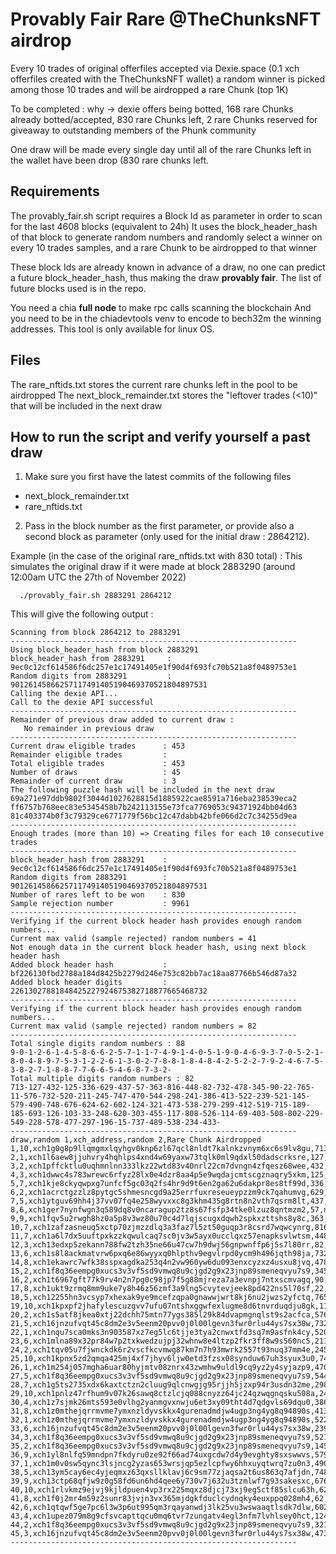 # Provably Fair Rare @TheChunksNFT airdrop
Every 10 trades of original offerfiles accepted via Dexie.space (0.1 xch offerfiles created with the TheChunksNFT wallet) a random winner is picked among those 10 trades and will be airdropped a rare Chunk (top 1K)

To be completed : why -> dexie offers being botted, 168 rare Chunks already botted/accepted, 830 rare Chunks left, 2 rare Chunks reserved for giveaway to outstanding members of the Phunk community

One draw will be made every single day until all of the rare Chunks left in the wallet have been drop (830 rare chunks left.

## Requirements
The provably_fair.sh script requires a Block Id as parameter in order to scan for the last 4608 blocks (equivalent to 24h)
It uses the block_header_hash of that block to generate random numbers and randomly select a winner on every 10 trades samples, and a rare Chunk to be airdropped to that winner

These block Ids are already known in advance of a draw, no one can predict a future block_header_hash, thus making the draw **provably fair**.
The list of future blocks used is in the repo.

You need a chia **full node** to make rpc calls scanning the blockchain
And you need to be in the chiadevtools venv to encode to bech32m the winning addresses.
This tool is only available for linux OS.

## Files
The rare_nftids.txt stores the current rare chunks left in the pool to be airdropped
The next_block_remainder.txt stores the "leftover trades (<10)" that will be included in the next draw

## How to run the script and verify yourself a past draw
1. Make sure you first have the latest commits of the following files
- next_block_remainder.txt
- rare_nftids.txt

2. Pass in the block number as the first parameter, or provide also a second block as parameter (only used for the initial draw : 2864212).

Example (in the case of the original rare_nftids.txt with 830 total) :
This simulates the original draw if it were made at block 2883290 (around 12:00am UTC the 27th of November 2022)
```
  ./provably_fair.sh 2883291 2864212
```

This will give the following output :

```
Scanning from block 2864212 to 2883291
----------------------------------------------------------------
Using block_header_hash from block 2883291
block_header_hash from 2883291     : 9ec0c12cf614586f6dc257e1c17491405e1f90d4f693fc70b521a8f0489753e1
Random digits from 2883291         : 90126145866257117491405190469370521804897531
Calling the dexie API... 
Call to the dexie API successful 
----------------------------------------------------------------
Remainder of previous draw added to current draw :
   No remainder in previous draw
----------------------------------------------------------------
Current draw eligible trades      : 453
Remainder eligible trades         : 
Total eligible trades             : 453
Number of draws                   : 45
Remainder of current draw         : 3
The following puzzle hash will be included in the next draw
69a271e97ddb9802f3044d1027628815d1885922cae8591a716eba238539eca2
ff6757b768eec83e5345458b7b242113155e73fca7769053c94371924bb04d63
81c403374b0f3c79329ce6771779f56bc12c47dabb42bfe066d2c7c34255d9ea
----------------------------------------------------------------
Enough trades (more than 10) => Creating files for each 10 consecutive trades
----------------------------------------------------------------
block_header_hash from 2883291    : 9ec0c12cf614586f6dc257e1c17491405e1f90d4f693fc70b521a8f0489753e1
Random digits from 2883291        : 90126145866257117491405190469370521804897531
Number of rares left to be won    : 830
Sample rejection number           : 9961
----------------------------------------------------------------
Verifying if the current block header hash provides enough random numbers...
Current max valid (sample rejected) random numbers = 41
Not enough data in the current block header hash, using next block header hash
Added block header hash           : bf226130fbd2788a184d8425b2279d246e753c82bb7ac18aa87766b546d87a32
Added block header digits         : 22613027881848425227924675382718877665468732
----------------------------------------------------------------
Verifying if the current block header hash provides enough random numbers...
Current max valid (sample rejected) random numbers = 82
----------------------------------------------------------------
Total single digits random numbers : 88
9-0-1-2-6-1-4-5-8-6-6-2-5-7-1-1-7-4-9-1-4-0-5-1-9-0-4-6-9-3-7-0-5-2-1-8-0-4-8-9-7-5-3-1-2-2-6-1-3-0-2-7-8-8-1-8-4-8-4-2-5-2-2-7-9-2-4-6-7-5-3-8-2-7-1-8-8-7-7-6-6-5-4-6-8-7-3-2-
Total multiple digits random numbers : 82
713-127-432-125-336-629-437-57-363-816-448-82-732-478-345-90-22-765-11-576-732-520-211-245-747-470-544-298-241-386-413-522-239-521-145-579-490-748-676-624-62-602-124-321-473-538-279-299-412-519-715-189-185-693-126-103-33-248-620-303-455-117-808-526-114-69-403-508-802-229-549-228-578-477-297-196-15-737-489-538-234-433-
----------------------------------------------------------------
draw,random 1,xch_address,random 2,Rare Chunk Airdropped
1,10,xch1g0g8p9llqmgmxlqyhgv0knp6zl67qcl8nldt7kalnkzvnym6xc6s9lv8gu,713,nft1n9vnzgg5ca63lrdc2ygzarxtw536zggh5nnj07d863ucjglamajsmhtgse
2,1,xch1l6aew8jjuhvry4hqhlps4xnd4w69yaxw73tqlk0ml9qdxl50dadscrksre,127,nft14fy3unclcfk48jxph9d5yqrt8sq87xt9ymv7amxvpwsgkwer29ustr07t2
3,2,xch1pffcktlu0uqhmnlnn333lkz22wtd83v40nrl22cm7dvngn4zfqesz68wee,432,nft1q6nunls2cpm7nyx5dzkcp92ntsnn5laxty0ewy9jaw0ysgrr7x7qrhjvf9
4,3,xch1dwwc4s783wrewc6rfyz28lx0e4dzr8aa4p5e9wqdajcmtscgznaqry5xkm,125,nft1t47t6gn9we9zzvct772kmqpt2fdv66gw2yqpj3c82ynlv8uk67yqt65vtu
5,7,xch1kje8ckyqwpxg7unfcf5gc03q2fs4hr9d9t6en2ga62u6dakpr8es8tf99d,336,nft1zfz3n6letdnmskh0x99mwlw6pvw448mgc6r9cxqkjw7d9akenwxsqx4zxx
6,2,xch1acrctgzzlz8pytgc5shmesncgd9a25errfuxreseueypzzm9ck7qahumvg,629,nft18x7anyl8jqqp8as56chsh27952wjfzuvffj73xz2cwh2mp2eaftq2mv3rs
7,5,xch1ytguv69hh4j37vv07fq4e258wyvxxc8g3khm435g8rtn8n2vth7qsrm8lt,437,nft1t32krnysmvgxr8rdky2eteddmevh50c5ljqhc8sm4qnau434qdas359tes
8,6,xch1ger7nynfwgn3q589dq8v0ncaragup2tz8s67fsfp34tke0lzuz8qntmzm2,57,nft1sdxw9ga956sn2pynp3qyej69wtkt7a5e83qqurj88j6g8xxwzk7s7w53a2
9,9,xch1fqv5u2rwgh8hz0a5p8v3wz80u70c4d7lqjscugxdqwh2spkxzttshs8y8c,363,nft1xa3qdyjn7z90ewh5tlp4msa04c2wu89tfkw9urs07r5eg2x9hftsq90xvq
10,7,xch1zafzasneuq5xctp70zjmzzdlq3a3faz7l5zt50guqp3r8csrd7wqwcynrg,816,nft1f94y4ezmghxg00vhzqceuaep59cr0lmqsuaww2jtap83jewxn0wqk8wzga
11,7,xch1a6l7dx5uuftpxkzzkqwulcaq7sc0jv3w5ayx0ucclqxz57enapksvlwtsm,448,nft1qmuvhlqmzgh6pnk2sklk6pa5kjc3f9djdtp8gvssu256e52fejws5kehsk
12,3,xch13edxp5zekann788fw2tzh35ne66u47cw7h9dwj56gnpwnffp6j5s7l80rr,82,nft126ewa2er0xk4fz9hnnlz3d0qts855a9cu6ymr4pkqdgatgf0jnqqclyd92
13,6,xch1s8l8ackmatvrw6pxq6e86wyyxq0hlpthv9egvlrpd0ycm9h496jqth98ja,732,nft1xl6czp5ny7m3kljunv4qlevrfzswsyy8c0m4tn3rgc7k5s2g0rvqj20jgx
14,8,xch1ekawrc7wfk38sspxagdka253q4n2vw960yw6du093enxcyzxz4usxu8jvq,478,nft1rv7sg7pruqfgnmmvm9axvgu72atrukgssx9v6yqek0eshqr26z4sr23url
15,2,xch1f8q36eempg0xucs3v3vf5sd9vmwq8u9cjgd2g9x23jnp89smeneqvyu7s9,345,nft1ut9gsmt96u088wdk4afsykt9n99zge86yjrdtz5y5qlm25pwqnxqc44l2h
16,2,xch1t6967gft77k9rv4n2n7pg0c98jp7f5g88mjreza7a3evnpj7ntxscmvagq,90,nft19j4kwesx4pqgsgpnufgtw5cj0gw7fx4y47luqds4p0lwujhxxyusm22uf2
17,8,xch1ukt9zrmq8mm9uke7y8h46z56zmf3a9lng5cvytevjeek8pd422ns5l70sf,22,nft1kv2wh5wnqyjj7kearszsyu9l85s2g3pxt6x6rqd4mstq03xgw3qszu0m5w
18,5,xch12255hn3vcsyp7xhexak9ye9mcefzqpa0gnawwjwrt8kj6nu2jwzs2yfctq,765,nft1hxe5mrzapc6tkmhnmzxdpjukr44dp5xgnq4admqdt9hrrt93m0cqep99r7
19,10,xch1kpxpf2jhafylescuzgvv7ufu07ntshxggwfexlugme8d6tnvrduqdju8gk,11,nft1hew0r3av5ux7aqnzr7qcz6fucwu2ttnxfkhg4scx3n8q72aqxqds2swx0y
20,2,xch1s5atf8jkea0xtj22dchh75mtn77ygs385l29k84dvapmgnqlst9s2acfca,576,nft153tje6q3mggccke2dkzjtvpg2vl8693up9e7zzwzd4jwa0h384mqq03e2g
21,5,xch16jnzufvqt45c8dm2e3v5eenm20pvv0j0l00lgevn3fwr0rlu44ys7sx38w,732,nft1xl6czp5ny7m3kljunv4qlevrfzswsyy8c0m4tn3rgc7k5s2g0rvqj20jgx
22,1,xch1nqu7sca0mks3n903587xz7eg5lc6tjje3tya2cnwxtfd3sq7m9asfnk4cy,520,nft1ja0kg6zs7xjxws3ejfd6uqejvdtdwe9xxuv35v9m2r0hkvknj8csree3lp
23,6,xch1mlna89x32pr84w7p2txkwedzujpj32whnw8e4ltzp2fkr3ff8w9s560nc5,211,nft1wafn3arxfvg54ucycg6wf8mhlkusjw3lrwu6w353a27ajen9lavsjacxv0
24,2,xch1tqv05u7fjwnckdk6r2vscfkcvmwg87km7n7h93mwrk2557t93nuq37mm4e,245,nft1s6pjktee8zcmpg6n2wtjrc77lrgfgac8euhk5mwyhavenlyz0xnq0cfmdv
25,10,xch1kpnx5zd2qmqa425mj4xf7jhyv6ljw0etd3fzsx08synduw67uh3syux3u0,747,nft1atted99vkyty0sdtprmp8j9maqkq7nh00umknue359h2kr03k39qs94gr3
26,1,xch1m254j057mgha6uar80hyjmtv08znrx43zwmhw9uldl9cq9yz2y4syjazp9,470,nft1fanla5kjsemdmlxp8fahjt5nz7dnkqj3wzfx9j0k9x0j8ctdsxassjdhp8
27,5,xch1f8q36eempg0xucs3v3vf5sd9vmwq8u9cjgd2g9x23jnp89smeneqvyu7s9,544,nft1lrcydh8nt38nnamkppz4mnt59lr8g9eacplph77lpsdxsw6qrd7qgllym7
28,7,xch1g5ts2735xdx6kaxtctzn2cluug9qlcnwgjg95rjjh5jzxp94r3usdn32me,298,nft1yggxq6h79unrmqtzguc23qfhfry3tv8ja8tx0cxcnr3zhkxalqkqvnkf8j
29,10,xch1pnlz47rfhum9v07k26sawq8ctzlcjq088cnyzz64jc24qzwqgnqsku508a,241,nft1wfxxfgmnc5yy6yt6m38u70nwtdngcsqh22222jge479e82y8z8ss8jjj9c
30,4,xch1z7sjmk26mts593e0vlhg2yanmgvxnwju6et3xy09tht4d7qdgvls69dqu0,386,nft1m0glyxt5pkult9q00fffcucp2kclmueffpqzgs20fqncp65td0ds9k5u0t
31,8,xch1z0mthejqrrmvme7ymxnzldyvskkx4gurenadmdjw4ugp3ng4yg8q94890s,413,nft1urpzh6w8e3vrtjr9xd27q2javsdcq2nwpzqg023hjmdsm2x2mkls78636m
32,1,xch1z0mthejqrrmvme7ymxnzldyvskkx4gurenadmdjw4ugp3ng4yg8q94890s,522,nft1r6dk7zqznnk9w79096kjhs9jt9rgjetvj4s5gm8z342n6zh38z5qjpvrn7
33,6,xch16jnzufvqt45c8dm2e3v5eenm20pvv0j0l00lgevn3fwr0rlu44ys7sx38w,239,nft1d56x95jynywrls8vh7z5ngy35gk5dmp7dmhqq6jzg2kerhmtw7ws4e777u
34,3,xch1f8q36eempg0xucs3v3vf5sd9vmwq8u9cjgd2g9x23jnp89smeneqvyu7s9,521,nft1q6d0m3yrj85efsueg37vj4u6ut0lvqalnjl3nutqq5w7aezndqns8mdvtx
35,2,xch1f8q36eempg0xucs3v3vf5sd9vmwq8u9cjgd2g9x23jnp89smeneqvyu7s9,145,nft14ewet4tnq240p3km05zdxhgxrdf4luz8wkkfpx3qtlxnpy6ny43qqgw2ja
36,9,xch1yl8nlfq59mndpn7fkdyru0ze92f66ad74uxgcdw7d4y9evghty8sxswwvs,579,nft1tpvg9rxatjna6gvykasruq5sldtav5mzgdqcsdgpfmty4ryl4s4s37hwnn
37,1,xch1m0v0sw5qync3lsjncg2yzas653wrsjqp5ezlcpfwy6hhxuyqtwrq7zu0n3,490,nft1qzeln88mq7lm96dnhdl76u2cr0ak8pqrgxvnwkswt34dmvljf5tq7j93mq
38,5,xch13ym5cay6ec4yjeqmxz63qxsllklavj6c9sm77zjaqsa2t6us863q7afjdn,748,nft19dvum8vr5h6jgy5qqqukngank5xrqf5es4v0dr8khva34rcg9w5skugm7g
39,9,xch13ctp68qfjw9z0g58fd6un6hd4qee6y730v7j632u3tzmlwf7g93sakesxc,676,nft1avmxqe8hkguwegrg08ytln6uqx78952w6v9u7vlgjk7s28lypresl5ynah
40,10,xch1rlvkmz9ejvj9kjldpuen4vp3rx225mqxz8djcj73xj9eg5ctf85slcu63h,624,nft1qc2r2p5075xmgnz70ma0vdtglv52mc6tp76fca6v6phmlgwlunwsejnxnn
41,8,xch1f0j2mr4m59z2sunr83jvjn3vx365mjdgkfduclcydnqky4euxppq028mh4,62,nft1tr8s59mqmctvkzv5vaznwylnjlkypjxm30kk4vh5rzmkvmzg02cswxa3h2
42,6,xch1qtqwf5ge7pc6l3w3p6ut995qm3rqayanwdj3lk25vu3wswaaqtlsdk7dlw,602,nft1fg7glk3aqwvk7ddw3854muulccml9lrdvdum6drdhrrsq4ktpw3s9hr9t6
43,4,xch1upez079m8g9cfsvcapttqcu0mq6tvr7zungatv4egl3nfm7lvhlsey0hct,124,nft162p9e0h2agqtkrsldvnwrev9xqh25vryqufugfkcqdy9aju95urqrakl5k
44,2,xch1f8q36eempg0xucs3v3vf5sd9vmwq8u9cjgd2g9x23jnp89smeneqvyu7s9,321,nft1kxte4p7alxazrf5de4kmfxtmhqnwcusswy564qqcktyhe3mcu4sq7sxasw
45,3,xch16jnzufvqt45c8dm2e3v5eenm20pvv0j0l00lgevn3fwr0rlu44ys7sx38w,473,nft1jqlk9q83053d5sfghc6gcwfhwzx04nltctypchw9ykhzg3hhhkfsyecmsa
----------------------------------------------------------------

```
